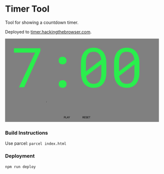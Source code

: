 # Timer Tool

Tool for showing a countdown timer.

Deployed to [timer.hackingthebrowser.com](http://timer.hackingthebrowser.com).

![timer.gif](./timer.gif)

### Build Instructions

Use parcel: `parcel index.html`

### Deployment

`npm run deploy`
